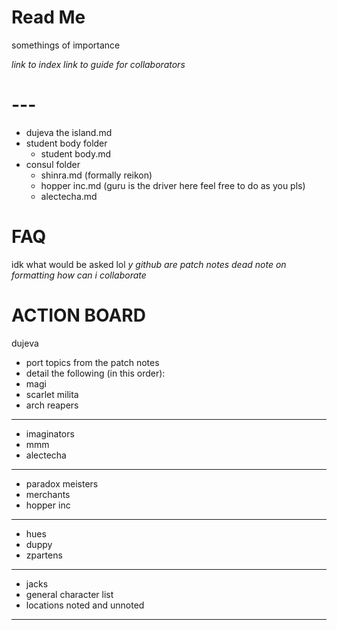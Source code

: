 # Read Me

somethings of importance

*link to index*
*link to guide for collaborators*

# ---
- dujeva the island.md
- student body folder
  - student body.md
- consul folder
  - shinra.md (formally reikon)
  - hopper inc.md (guru is the driver here feel free to do as you pls)
  - alectecha.md
# FAQ
idk what would be asked lol
*y github*
*are patch notes dead*
*note on formatting*
*how can i collaborate*

# ACTION BOARD

dujeva
- port topics from the patch notes
- detail the following (in this order):
- magi
- scarlet milita
- arch reapers
- ------------ - 
- imaginators
- mmm
- alectecha
- ------------ -
- paradox meisters
- merchants
- hopper inc
- ------------ -
- hues
- duppy
- zpartens
- ------------ -
- jacks
- general character list
- locations noted and unnoted
- ------------ -

